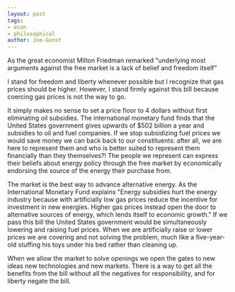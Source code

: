 ```yaml
---
layout: post
tags: 
- econ 
- philosophical
author: Joe-Gunst
---
```

As the great economist Milton Friedman remarked "underlying most arguments against the free market is a lack of belief and freedom itself"

I stand for freedom and liberty whenever possible but I recognize that gas prices should be higher. However, I stand firmly against this bill because coercing gas prices is not the way to go.

It simply makes no sense to set a price floor to 4 dollars without first eliminating oil subsidies. The international monetary fund finds that the United States government gives upwards of $502 billion a year and subsidies to oil and fuel companies. If we stop subsidizing fuel prices we would save money we can back back to our constituents: after all, we are here to represent them and who is better suited to represent them financially than they themselves?! The people we represent can express their beliefs about energy policy through the free market by economically endorsing the source of the energy their purchase from.

The market is the best way to advance alternative energy. As the International Monetary Fund explains "Energy subsidies hurt the energy industry because with artificially low gas prices reduce the incentive for investment in new energies. Higher gas prices instead open the door to alternative sources of energy, which lends itself to economic growth." If we pass this bill the United States government would be simultaneously lowering and raising fuel prices. When we are artificially raise or lower prices we are covering and not solving the problem, much like a five-year-old stuffing his toys under his bed rather than cleaning up.

When we allow the market to solve openings we open the gates to new ideas new technologies and new markets. There is a way to get all the benefits from the bill without all the negatives for responsibility, and for liberty negate the bill.
